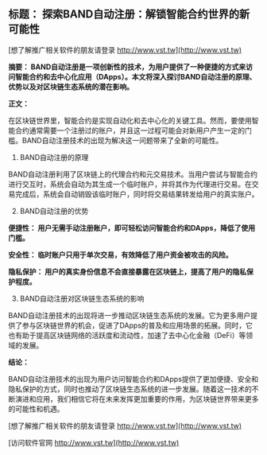 ## **标题： 探索BAND自动注册：解锁智能合约世界的新可能性**

[想了解推广相关软件的朋友请登录 http://www.vst.tw](http://www.vst.tw)

**摘要： BAND自动注册是一项创新性的技术，为用户提供了一种便捷的方式来访问智能合约和去中心化应用（DApps）。本文将深入探讨BAND自动注册的原理、优势以及对区块链生态系统的潜在影响。**

**正文：**

在区块链世界里，智能合约是实现自动化和去中心化的关键工具。然而，要使用智能合约通常需要一个注册过的账户，并且这一过程可能会对新用户产生一定的门槛。BAND自动注册技术的出现为解决这一问题带来了全新的可能性。

1. BAND自动注册的原理

BAND自动注册利用了区块链上的代理合约和元交易技术。当用户尝试与智能合约进行交互时，系统会自动为其生成一个临时账户，并将其作为代理进行交易。在交易完成后，系统会自动销毁该临时账户，同时将交易结果转发给用户的真实账户。

2. BAND自动注册的优势

**便捷性： 用户无需手动注册账户，即可轻松访问智能合约和DApps，降低了使用门槛。**

**安全性： 临时账户只用于单次交易，有效降低了用户资金被攻击的风险。**

**隐私保护： 用户的真实身份信息不会直接暴露在区块链上，提高了用户的隐私保护程度。**

3. BAND自动注册对区块链生态系统的影响

BAND自动注册技术的出现将进一步推动区块链生态系统的发展。它为更多用户提供了参与区块链世界的机会，促进了DApps的普及和应用场景的拓展。同时，它也有助于提高区块链网络的活跃度和流动性，加速了去中心化金融（DeFi）等领域的发展。

**结论：**

BAND自动注册技术的出现为用户访问智能合约和DApps提供了更加便捷、安全和隐私保护的方式，同时也推动了区块链生态系统的进一步发展。随着这一技术的不断演进和应用，我们相信它将在未来发挥更加重要的作用，为区块链世界带来更多的可能性和机遇。

[想了解推广相关软件的朋友请登录 http://www.vst.tw](http://www.vst.tw)


[访问软件官网 http://www.vst.tw](http://www.vst.tw)
